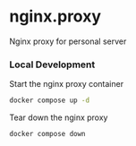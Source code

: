 # nginx.proxy
Nginx proxy for personal server

### Local Development
Start the nginx proxy container
```bash
docker compose up -d
```

Tear down the nginx proxy
```bash
docker compose down
```
